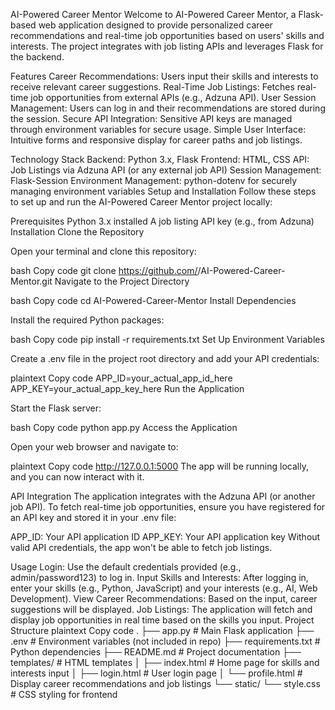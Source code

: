AI-Powered Career Mentor
Welcome to AI-Powered Career Mentor, a Flask-based web application designed to provide personalized career recommendations and real-time job opportunities based on users' skills and interests. The project integrates with job listing APIs and leverages Flask for the backend.

Features
Career Recommendations: Users input their skills and interests to receive relevant career suggestions.
Real-Time Job Listings: Fetches real-time job opportunities from external APIs (e.g., Adzuna API).
User Session Management: Users can log in and their recommendations are stored during the session.
Secure API Integration: Sensitive API keys are managed through environment variables for secure usage.
Simple User Interface: Intuitive forms and responsive display for career paths and job listings.

Technology Stack
Backend: Python 3.x, Flask
Frontend: HTML, CSS
API: Job Listings via Adzuna API (or any external job API)
Session Management: Flask-Session
Environment Management: python-dotenv for securely managing environment variables
Setup and Installation
Follow these steps to set up and run the AI-Powered Career Mentor project locally:

Prerequisites
Python 3.x installed
A job listing API key (e.g., from Adzuna)
Installation
Clone the Repository

Open your terminal and clone this repository:

bash
Copy code
git clone https://github.com/<your-username>/AI-Powered-Career-Mentor.git
Navigate to the Project Directory

bash
Copy code
cd AI-Powered-Career-Mentor
Install Dependencies

Install the required Python packages:

bash
Copy code
pip install -r requirements.txt
Set Up Environment Variables

Create a .env file in the project root directory and add your API credentials:

plaintext
Copy code
APP_ID=your_actual_app_id_here
APP_KEY=your_actual_app_key_here
Run the Application

Start the Flask server:

bash
Copy code
python app.py
Access the Application

Open your web browser and navigate to:

plaintext
Copy code
http://127.0.0.1:5000
The app will be running locally, and you can now interact with it.

API Integration
The application integrates with the Adzuna API (or another job API). To fetch real-time job opportunities, ensure you have registered for an API key and stored it in your .env file:

APP_ID: Your API application ID
APP_KEY: Your API application key
Without valid API credentials, the app won't be able to fetch job listings.

Usage
Login: Use the default credentials provided (e.g., admin/password123) to log in.
Input Skills and Interests: After logging in, enter your skills (e.g., Python, JavaScript) and your interests (e.g., AI, Web Development).
View Career Recommendations: Based on the input, career suggestions will be displayed.
Job Listings: The application will fetch and display job opportunities in real time based on the skills you input.
Project Structure
plaintext
Copy code
.
├── app.py                  # Main Flask application
├── .env                    # Environment variables (not included in repo)
├── requirements.txt        # Python dependencies
├── README.md               # Project documentation
├── templates/              # HTML templates
│   ├── index.html          # Home page for skills and interests input
│   ├── login.html          # User login page
│   └── profile.html        # Display career recommendations and job listings
└── static/
    └── style.css           # CSS styling for frontend
